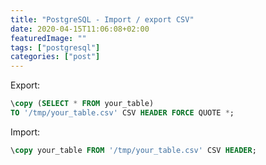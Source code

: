 ```yaml
---
title: "PostgreSQL - Import / export CSV"
date: 2020-04-15T11:06:08+02:00
featuredImage: ""
tags: ["postgresql"]
categories: ["post"]
---
```


Export:

```sql
\copy (SELECT * FROM your_table)
TO '/tmp/your_table.csv' CSV HEADER FORCE QUOTE *;
```

Import:

```sql
\copy your_table FROM '/tmp/your_table.csv' CSV HEADER;
```

<!--more-->

